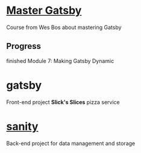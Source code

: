 # [Master Gatsby](https://mastergatsby.com/)
Course from Wes Bos about mastering Gatsby

## Progress
finished Module 7: Making Gatsby Dynamic

# gatsby
Front-end project **Slick's Slices** pizza service

# [sanity](https://www.sanity.io/)
Back-end project for data management and storage

